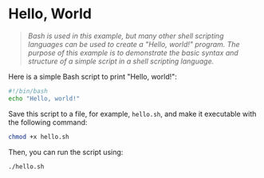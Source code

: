 # Hello, World

> *Bash is used in this example, but many other shell scripting languages can be used to create a "Hello, world!" program. The purpose of this example is to demonstrate the basic syntax and structure of a simple script in a shell scripting language.*

Here is a simple Bash script to print "Hello, world!":

```bash
#!/bin/bash
echo "Hello, world!"
```

Save this script to a file, for example, `hello.sh`, and make it executable with the following command:

```bash
chmod +x hello.sh
```

Then, you can run the script using:

```bash
./hello.sh
```
